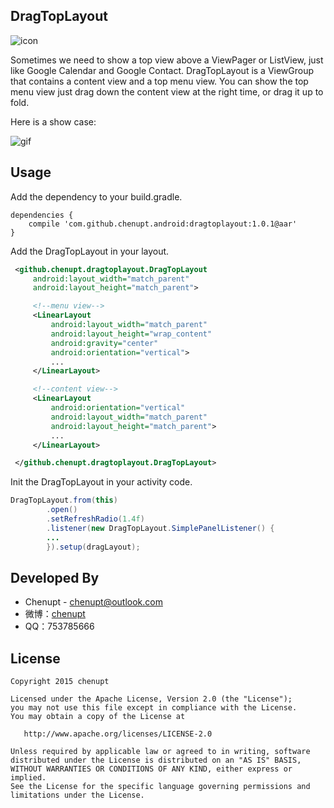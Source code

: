 DragTopLayout
---
![icon](https://raw.githubusercontent.com/chenupt/DragTopLayout/master/imgs/icon.png)


Sometimes we need to show a top view above a ViewPager or ListView, just like Google Calendar and Google Contact. DragTopLayout is a ViewGroup that contains a content view and a top menu view. You can show the top menu view just drag down the content view at the right time, or drag it up to fold.

Here is a show case:

![gif](https://raw.githubusercontent.com/chenupt/DragTopLayout/master/imgs/dragtop.gif)

Usage
---
Add the dependency to your build.gradle.

```
dependencies {
    compile 'com.github.chenupt.android:dragtoplayout:1.0.1@aar'
}
```
Add the DragTopLayout in your layout.

```xml
 <github.chenupt.dragtoplayout.DragTopLayout
     android:layout_width="match_parent"
     android:layout_height="match_parent">

     <!--menu view-->
     <LinearLayout
         android:layout_width="match_parent"
         android:layout_height="wrap_content"
         android:gravity="center"
         android:orientation="vertical">
         ...
     </LinearLayout>

     <!--content view-->
     <LinearLayout
         android:orientation="vertical"
         android:layout_width="match_parent"
         android:layout_height="match_parent">
         ...
     </LinearLayout>

 </github.chenupt.dragtoplayout.DragTopLayout>
```
Init the DragTopLayout in your activity code.
```java
DragTopLayout.from(this)
        .open()
        .setRefreshRadio(1.4f)
        .listener(new DragTopLayout.SimplePanelListener() {
        ...
        }).setup(dragLayout);
```
Developed By
---
 * Chenupt - <chenupt@outlook.com> 
 * 微博：[chenupt](http://weibo.com/p/1005052159173535/home)
 * QQ：753785666

License
---

    Copyright 2015 chenupt

    Licensed under the Apache License, Version 2.0 (the "License");
    you may not use this file except in compliance with the License.
    You may obtain a copy of the License at

       http://www.apache.org/licenses/LICENSE-2.0

    Unless required by applicable law or agreed to in writing, software
    distributed under the License is distributed on an "AS IS" BASIS,
    WITHOUT WARRANTIES OR CONDITIONS OF ANY KIND, either express or implied.
    See the License for the specific language governing permissions and
    limitations under the License.

